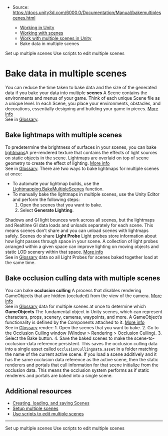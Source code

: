 * Source: https://docs.unity3d.com/6000.0/Documentation/Manual/bakemultiplescenes.html

  * [Working in Unity](https://docs.unity3d.com/6000.0/Documentation/Manual/working-in-unity.html)
  * [Working with scenes](https://docs.unity3d.com/6000.0/Documentation/Manual/working-with-scenes.html)
  * [Work with multiple scenes in Unity](https://docs.unity3d.com/6000.0/Documentation/Manual/MultiSceneEditing.html)
  * Bake data in multiple scenes


[](https://docs.unity3d.com/6000.0/Documentation/Manual/setupmultiplescenes.html)
Set up multiple scenes
[](https://docs.unity3d.com/6000.0/Documentation/Manual/scriptmultiplescenes.html)
Use scripts to edit multiple scenes
# Bake data in multiple scenes
You can reduce the time taken to bake data and the size of the generated data if you bake your data into multiple **scenes** A Scene contains the environments and menus of your game. Think of each unique Scene file as a unique level. In each Scene, you place your environments, obstacles, and decorations, essentially designing and building your game in pieces. [More info](https://docs.unity3d.com/6000.0/Documentation/Manual/CreatingScenes.html)  
See in [Glossary](https://docs.unity3d.com/6000.0/Documentation/Manual/Glossary.html#Scene).
## Bake lightmaps with multiple scenes
To predetermine the brightness of surfaces in your scenes, you can bake [lightmaps](https://docs.unity3d.com/2022.2/Documentation/Manual/Lightmappers.html)A pre-rendered texture that contains the effects of light sources on static objects in the scene. Lightmaps are overlaid on top of scene geometry to create the effect of lighting. [More info](https://docs.unity3d.com/6000.0/Documentation/Manual/Lightmapping.html)  
See in [Glossary](https://docs.unity3d.com/6000.0/Documentation/Manual/Glossary.html#Lightmap). There are two ways to bake lightmaps for multiple scenes at once:
  * To automate your lightmap builds, use the [Lightmapping.BakeMultipleScenes](https://docs.unity3d.com/ScriptReference/Lightmapping.BakeMultipleScenes.html) function.
  * To manually bake the lightmaps in multiple scenes, use the Unity Editor and perform the following steps: 
    1. Open the scenes that you want to bake.
    2. Select **Generate Lighting**.


Shadows and GI light bounces work across all scenes, but the lightmaps and Realtime GI data loads and unloads separately for each scene. This means scenes don’t share and you can unload scenes with lightmaps safely. Scenes do share **Light Probe** Light probes store information about how light passes through space in your scene. A collection of light probes arranged within a given space can improve lighting on moving objects and static LOD scenery within that space. [More info](https://docs.unity3d.com/6000.0/Documentation/Manual/LightProbes.html)  
See in [Glossary](https://docs.unity3d.com/6000.0/Documentation/Manual/Glossary.html#LightProbe) data so all Light Probes for scenes baked together load at the same time. 
## Bake occlusion culling data with multiple scenes
You can bake **occlusion culling** A process that disables rendering GameObjects that are hidden (occluded) from the view of the camera. [More info](https://docs.unity3d.com/6000.0/Documentation/Manual/OcclusionCulling.html)  
See in [Glossary](https://docs.unity3d.com/6000.0/Documentation/Manual/Glossary.html#Occlusionculling) data for multiple scenes at once to determine which **GameObjects** The fundamental object in Unity scenes, which can represent characters, props, scenery, cameras, waypoints, and more. A GameObject’s functionality is defined by the Components attached to it. [More info](https://docs.unity3d.com/6000.0/Documentation/Manual/class-GameObject.html)  
See in [Glossary](https://docs.unity3d.com/6000.0/Documentation/Manual/Glossary.html#GameObject) render: 1. Open the scenes that you want to bake. 2. Go to the Occlusion Culling window (Window > Rendering > Occlusion Culling). 3. Select the Bake button. 4. Save the baked scenes to make the scene-to-occlusion-data reference persistent.
This saves the occlusion culling data into a single asset called `OcclusionCullingData.asset` in a folder matching the name of the current active scene.
If you load a scene additively and it has the same occlusion data reference as the active scene, then the static renderers and portals that cull information for that scene initialize from the occlusion data. This means the occlusion system performs as if static renderers and portals are baked into a single scene.
## Additional resources
  * [Creating, loading, and saving Scenes](https://docs.unity3d.com/6000.0/Documentation/Manual/scenes-working-with.html)
  * [Setup multiple scenes](https://docs.unity3d.com/6000.0/Documentation/Manual/setupmultiplescenes.html)
  * [Use scripts to edit multiple scenes](https://docs.unity3d.com/6000.0/Documentation/Manual/scriptmultiplescenes.html)


* * *
[](https://docs.unity3d.com/6000.0/Documentation/Manual/setupmultiplescenes.html)
Set up multiple scenes
[](https://docs.unity3d.com/6000.0/Documentation/Manual/scriptmultiplescenes.html)
Use scripts to edit multiple scenes

